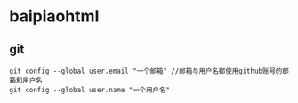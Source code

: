 # baipiaohtml
## git
```
git config --global user.email "一个邮箱" //邮箱与用户名都使用github账号的邮箱和用户名
git config --global user.name "一个用户名"
```
